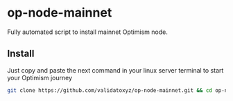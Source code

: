 # op-node-mainnet
Fully automated script to install mainnet Optimism node.
## Install
Just copy and paste the next command in your linux server terminal to start your Optimism journey

```bash
git clone https://github.com/validatoxyz/op-node-mainnet.git && cd op-node-mainnet && sudo chmod +x op-node-installer-mainnet.sh && sudo /bin/bash op-node-installer-mainnet.sh```
